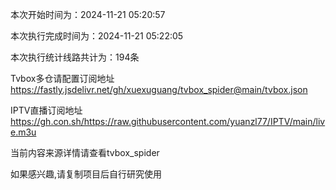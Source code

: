
本次开始时间为：2024-11-21 05:20:57

本次执行完成时间为：2024-11-21 05:22:05

本次执行统计线路共计为：194条

Tvbox多仓请配置订阅地址 https://fastly.jsdelivr.net/gh/xuexuguang/tvbox_spider@main/tvbox.json

IPTV直播订阅地址 https://gh.con.sh/https://raw.githubusercontent.com/yuanzl77/IPTV/main/live.m3u

当前内容来源详情请查看tvbox_spider

如果感兴趣,请复制项目后自行研究使用
